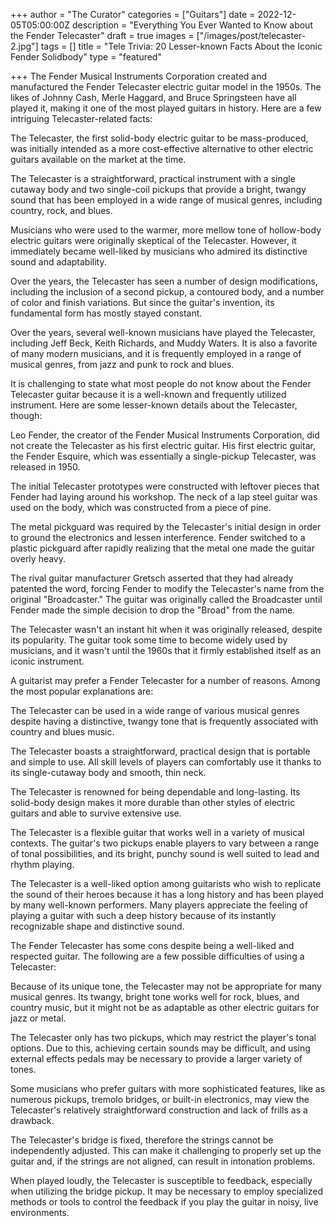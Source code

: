 +++
author = "The Curator"
categories = ["Guitars"]
date = 2022-12-05T05:00:00Z
description = "Everything You Ever Wanted to Know about the Fender Telecaster"
draft = true
images = ["/images/post/telecaster-2.jpg"]
tags = []
title = "Tele Trivia: 20 Lesser-known Facts About the Iconic Fender Solidbody"
type = "featured"

+++
The Fender Musical Instruments Corporation created and manufactured the Fender Telecaster electric guitar model in the 1950s. The likes of Johnny Cash, Merle Haggard, and Bruce Springsteen have all played it, making it one of the most played guitars in history. Here are a few intriguing Telecaster-related facts:

The Telecaster, the first solid-body electric guitar to be mass-produced, was initially intended as a more cost-effective alternative to other electric guitars available on the market at the time.

The Telecaster is a straightforward, practical instrument with a single cutaway body and two single-coil pickups that provide a bright, twangy sound that has been employed in a wide range of musical genres, including country, rock, and blues.

Musicians who were used to the warmer, more mellow tone of hollow-body electric guitars were originally skeptical of the Telecaster. However, it immediately became well-liked by musicians who admired its distinctive sound and adaptability.

Over the years, the Telecaster has seen a number of design modifications, including the inclusion of a second pickup, a contoured body, and a number of color and finish variations. But since the guitar's invention, its fundamental form has mostly stayed constant.

Over the years, several well-known musicians have played the Telecaster, including Jeff Beck, Keith Richards, and Muddy Waters. It is also a favorite of many modern musicians, and it is frequently employed in a range of musical genres, from jazz and punk to rock and blues.

It is challenging to state what most people do not know about the Fender Telecaster guitar because it is a well-known and frequently utilized instrument. Here are some lesser-known details about the Telecaster, though:

Leo Fender, the creator of the Fender Musical Instruments Corporation, did not create the Telecaster as his first electric guitar. His first electric guitar, the Fender Esquire, which was essentially a single-pickup Telecaster, was released in 1950.

The initial Telecaster prototypes were constructed with leftover pieces that Fender had laying around his workshop. The neck of a lap steel guitar was used on the body, which was constructed from a piece of pine.

The metal pickguard was required by the Telecaster's initial design in order to ground the electronics and lessen interference. Fender switched to a plastic pickguard after rapidly realizing that the metal one made the guitar overly heavy.

The rival guitar manufacturer Gretsch asserted that they had already patented the word, forcing Fender to modify the Telecaster's name from the original "Broadcaster." The guitar was originally called the Broadcaster until Fender made the simple decision to drop the "Broad" from the name.

The Telecaster wasn't an instant hit when it was originally released, despite its popularity. The guitar took some time to become widely used by musicians, and it wasn't until the 1960s that it firmly established itself as an iconic instrument.

A guitarist may prefer a Fender Telecaster for a number of reasons. Among the most popular explanations are:

The Telecaster can be used in a wide range of various musical genres despite having a distinctive, twangy tone that is frequently associated with country and blues music.

The Telecaster boasts a straightforward, practical design that is portable and simple to use. All skill levels of players can comfortably use it thanks to its single-cutaway body and smooth, thin neck.

The Telecaster is renowned for being dependable and long-lasting. Its solid-body design makes it more durable than other styles of electric guitars and able to survive extensive use.

The Telecaster is a flexible guitar that works well in a variety of musical contexts. The guitar's two pickups enable players to vary between a range of tonal possibilities, and its bright, punchy sound is well suited to lead and rhythm playing.

The Telecaster is a well-liked option among guitarists who wish to replicate the sound of their heroes because it has a long history and has been played by many well-known performers. Many players appreciate the feeling of playing a guitar with such a deep history because of its instantly recognizable shape and distinctive sound.

The Fender Telecaster has some cons despite being a well-liked and respected guitar. The following are a few possible difficulties of using a Telecaster:

Because of its unique tone, the Telecaster may not be appropriate for many musical genres. Its twangy, bright tone works well for rock, blues, and country music, but it might not be as adaptable as other electric guitars for jazz or metal.

The Telecaster only has two pickups, which may restrict the player's tonal options. Due to this, achieving certain sounds may be difficult, and using external effects pedals may be necessary to provide a larger variety of tones.

Some musicians who prefer guitars with more sophisticated features, like as numerous pickups, tremolo bridges, or built-in electronics, may view the Telecaster's relatively straightforward construction and lack of frills as a drawback.

The Telecaster's bridge is fixed, therefore the strings cannot be independently adjusted. This can make it challenging to properly set up the guitar and, if the strings are not aligned, can result in intonation problems.

When played loudly, the Telecaster is susceptible to feedback, especially when utilizing the bridge pickup. It may be necessary to employ specialized methods or tools to control the feedback if you play the guitar in noisy, live environments.
